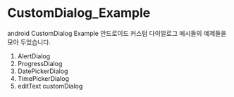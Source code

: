 # CustomDialog_Example


android CustomDialog Example
안드로이드 커스텀 다이얼로그 에시들의 예제들을 모아 두었습니다.


1. AlertDialog
2. ProgressDialog
3. DatePickerDialog
4. TimePickerDialog
5. editText customDialog
